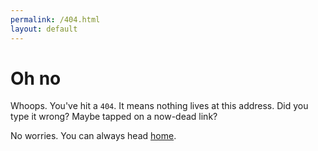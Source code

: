 ```yaml
---
permalink: /404.html
layout: default
---
```


# Oh no

Whoops. You've hit a `404`. It means nothing lives at this address. Did you type it wrong? Maybe tapped on a now-dead link?

No worries. You can always head [home](http://dannywhite.site/).
